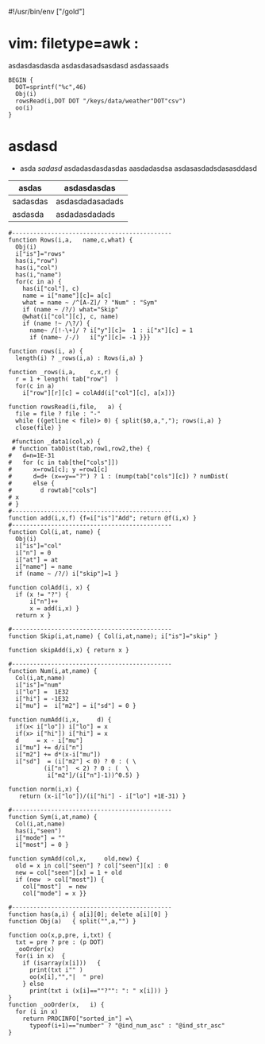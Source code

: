 #!/usr/bin/env ["/gold"]
# vim: filetype=awk : 

asdasdasdasda
asdasdasadsasdasd
asdassaads

    
    BEGIN {
      DOT=sprintf("%c",46)
      Obj(i)
      rowsRead(i,DOT DOT "/keys/data/weather"DOT"csv")
      oo(i) 
    }

# asdasd

- asda _sadasd_
asdadasdasdasdas
aasdadasdsa
asdasasdadsdasasddasd    

| asdas | asdasdasdas |
|-------|-----------|
|sadasdas |asdasdadasadads|
|asdasda|asdadasdadads|

    #---------------------------------------------
    function Rows(i,a,   name,c,what) {
      Obj(i)
      i["is"]="rows"
      has(i,"row")
      has(i,"col")
      has(i,"name")
      for(c in a) {
        has(i["col"], c)
        name = i["name"][c]= a[c]
        what = name ~ /^[A-Z]/ ? "Num" : "Sym"
        if (name ~ /?/) what="Skip"
        @what(i["col"][c], c, name)
        if (name !~ /\?/) {
          name~ /[!-\+]/ ? i["y"][c]=  1 : i["x"][c] = 1
          if (name~ /-/)   i["y"][c]= -1 }}}
    
    function rows(i, a) {
      length(i) ? _rows(i,a) : Rows(i,a) } 
    
    function _rows(i,a,    c,x,r) {
      r = 1 + length( tab["row"]  )
      for(c in a) 
        i["row"][r][c] = colAdd(i["col"][c], a[x])}
    
    function rowsRead(i,file,   a) {
      file = file ? file : "-"
      while ((getline < file)> 0) { split($0,a,","); rows(i,a) }
      close(file) }
    
     #function _data1(col,x) {
     # function tabDist(tab,row1,row2,the) {
    #   d=n=1E-31
    #   for (c in tab[the["cols"]]) 
    #      x=row1[c]; y =row1[c]
    #      d=d+ (x==y=="?") ? 1 : (nump(tab["cols"][c]) ? numDist(
    #      else {
    #        d rowtab["cols"]
    # x
    # }
    #---------------------------------------------
    function add(i,x,f) {f=i["is"]"Add"; return @f(i,x) }
    #---------------------------------------------
    function Col(i,at, name) {
      Obj(i)
      i["is"]="col"
      i["n"] = 0
      i["at"] = at
      i["name"] = name
      if (name ~ /?/) i["skip"]=1 }
    
    function colAdd(i, x) {
      if (x != "?") {
          i["n"]++
          x = add(i,x) }
      return x }
    
    #---------------------------------------------
    function Skip(i,at,name) { Col(i,at,name); i["is"]="skip" }
    
    function skipAdd(i,x) { return x }
    
    #---------------------------------------------
    function Num(i,at,name) {
      Col(i,at,name)
      i["is"]="num"
      i["lo"] =  1E32 
      i["hi"] = -1E32 
      i["mu"] =  i["m2"] = i["sd"] = 0 }
    
    function numAdd(i,x,     d) {
      if(x< i["lo"]) i["lo"] = x
      if(x> i["hi"]) i["hi"] = x
      d     = x - i["mu"]
      i["mu"] += d/i["n"]
      i["m2"] += d*(x-i["mu"])
      i["sd"]  = (i["m2"] < 0) ? 0 : ( \
              (i["n"]  < 2) ? 0 : (  \
               i["m2"]/(i["n"]-1))^0.5) }
    
    function norm(i,x) {
       return (x-i["lo"])/(i["hi"] - i["lo"] +1E-31) }
    
    #---------------------------------------------
    function Sym(i,at,name) {
      Col(i,at,name)
      has(i,"seen")
      i["mode"] = ""
      i["most"] = 0 }
    
    function symAdd(col,x,     old,new) {
      old = x in col["seen"] ? col["seen"][x] : 0
      new = col["seen"][x] = 1 + old
      if (new  > col["most"]) {
        col["most"]  = new
        col["mode"] = x }}
    
    #---------------------------------------------
    function has(a,i) { a[i][0]; delete a[i][0] }
    function Obj(a)   { split("",a,"") }
    
    function oo(x,p,pre, i,txt) {
      txt = pre ? pre : (p DOT)
      _ooOrder(x)
      for(i in x)  {
        if (isarray(x[i]))   {
          print(txt i"" )
          oo(x[i],"","|  " pre)
        } else
          print(txt i (x[i]==""?"": ": " x[i])) }
    }
    function _ooOrder(x,   i) {
      for (i in x)
        return PROCINFO["sorted_in"] =\
          typeof(i+1)=="number" ? "@ind_num_asc" : "@ind_str_asc"
    }
